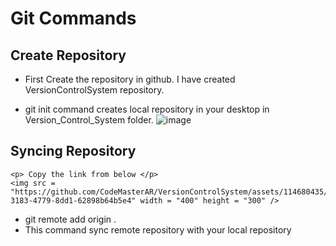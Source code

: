 # Git Commands

## Create Repository

  - First Create the repository in github. I have created VersionControlSystem repository.
   
  - git init command creates local repository in your desktop in Version_Control_System folder.
  ![image](https://github.com/CodeMasterAR/VersionControlSystem/assets/114680435/319674df-83eb-435a-b0bb-3d64d117bf80)

## Syncing Repository
  
    <p> Copy the link from below </p>
    <img src = "https://github.com/CodeMasterAR/VersionControlSystem/assets/114680435/87f48ba1-3183-4779-8dd1-62898b64b5e4" width = "400" height = "300" />

  - git remote add origin <past-link-here>.
  - This command sync remote repository with your local repository

    
